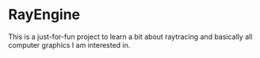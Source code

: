 # RayEngine

This is a just-for-fun project to learn a bit about raytracing and basically all computer graphics I am interested in.
